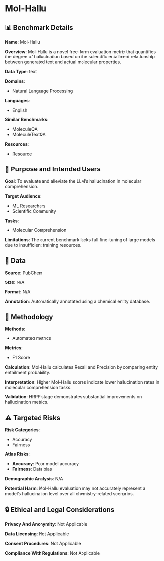 # Mol-Hallu

## 📊 Benchmark Details

**Name**: Mol-Hallu

**Overview**: Mol-Hallu is a novel free-form evaluation metric that quantifies the degree of hallucination based on the scientific entailment relationship between generated text and actual molecular properties.

**Data Type**: text

**Domains**:
- Natural Language Processing

**Languages**:
- English

**Similar Benchmarks**:
- MoleculeQA
- MoleculeTextQA

**Resources**:
- [Resource](N/A)

## 🎯 Purpose and Intended Users

**Goal**: To evaluate and alleviate the LLM’s hallucination in molecular comprehension.

**Target Audience**:
- ML Researchers
- Scientific Community

**Tasks**:
- Molecular Comprehension

**Limitations**: The current benchmark lacks full fine-tuning of large models due to insufficient training resources.

## 💾 Data

**Source**: PubChem

**Size**: N/A

**Format**: N/A

**Annotation**: Automatically annotated using a chemical entity database.

## 🔬 Methodology

**Methods**:
- Automated metrics

**Metrics**:
- F1 Score

**Calculation**: Mol-Hallu calculates Recall and Precision by comparing entity entailment probability.

**Interpretation**: Higher Mol-Hallu scores indicate lower hallucination rates in molecular comprehension tasks.

**Validation**: HRPP stage demonstrates substantial improvements on hallucination metrics.

## ⚠️ Targeted Risks

**Risk Categories**:
- Accuracy
- Fairness

**Atlas Risks**:
- **Accuracy**: Poor model accuracy
- **Fairness**: Data bias

**Demographic Analysis**: N/A

**Potential Harm**: Mol-Hallu evaluation may not accurately represent a model’s hallucination level over all chemistry-related scenarios.

## 🔒 Ethical and Legal Considerations

**Privacy And Anonymity**: Not Applicable

**Data Licensing**: Not Applicable

**Consent Procedures**: Not Applicable

**Compliance With Regulations**: Not Applicable
